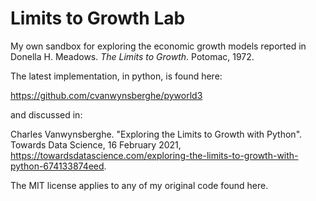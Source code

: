 # Limits to Growth Lab
My own sandbox for exploring the economic growth models reported in Donella H. Meadows. _The Limits to Growth_. Potomac, 1972.

The latest implementation, in python, is found here:

https://github.com/cvanwynsberghe/pyworld3

and discussed in:

Charles Vanwynsberghe. "Exploring the Limits to Growth with Python". Towards Data Science, 16 February 2021, https://towardsdatascience.com/exploring-the-limits-to-growth-with-python-674133874eed.

The MIT license applies to any of my original code found here.
